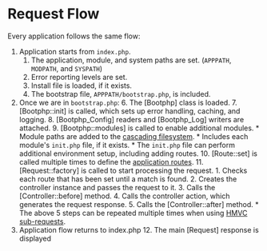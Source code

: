 # Request Flow

Every application follows the same flow:

1. Application starts from `index.php`.
	1. The application, module, and system paths are set. (`APPPATH`, `MODPATH`, and `SYSPATH`)
	2. Error reporting levels are set.
	3. Install file is loaded, if it exists.
	4. The bootstrap file, `APPPATH/bootstrap.php`, is included.
2. Once we are in `bootstrap.php`:
	6. The [Bootphp] class is loaded.
	7. [Bootphp::init] is called, which sets up error handling, caching, and logging.
	8. [Bootphp_Config] readers and [Bootphp_Log] writers are attached.
	9. [Bootphp::modules] is called to enable additional modules.
	    * Module paths are added to the [cascading filesystem](files).
		* Includes each module's `init.php` file, if it exists. 
	    * The `init.php` file can perform additional environment setup, including adding routes.
	10. [Route::set] is called multiple times to define the [application routes](routing).
	11. [Request::factory] is called to start processing the request.
		1. Checks each route that has been set until a match is found.
		2. Creates the controller instance and passes the request to it.
		3. Calls the [Controller::before] method.
		4. Calls the controller action, which generates the request response.
		5. Calls the [Controller::after] method.
		    * The above 5 steps can be repeated multiple times when using [HMVC sub-requests](requests).
3. Application flow returns to index.php
	12. The main [Request] response is displayed
